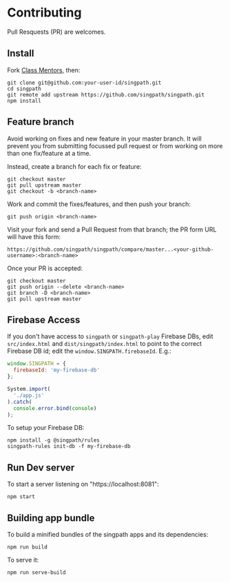 # Contributing

Pull Resquests (PR) are welcomes.


## Install

Fork [Class Mentors](https://github.com/singpath/singpath), then:

```shell
git clone git@github.com:your-user-id/singpath.git
cd singpath
git remote add upstream https://github.com/singpath/singpath.git
npm install
```


## Feature branch

Avoid working on fixes and new feature in your master branch. It will prevent
you from submitting focussed pull request or from working on more than one
fix/feature at a time.

Instead, create a branch for each fix or feature:
```shell
git checkout master
git pull upstream master
git checkout -b <branch-name>
```

Work and commit the fixes/features, and then push your branch:
```shell
git push origin <branch-name>
```

Visit your fork and send a Pull Request from that branch; the PR form URL
will have this form:

    https://github.com/singpath/singpath/compare/master...<your-github-username>:<branch-name>

Once your PR is accepted:
```shell
git checkout master
git push origin --delete <branch-name>
git branch -D <branch-name>
git pull upstream master
```


## Firebase Access

If you don't have access to `singpath` or `singpath-play` Firebase DBs, edit
`src/index.html` and `dist/singpath/index.html` to point to the correct
Firebase DB id; edit the `window.SINGPATH.firebaseId`. E.g.:
```javascript
window.SINGPATH = {
  firebaseId: 'my-firebase-db'
};

System.import(
  './app.js'
).catch(
  console.error.bind(console)
);
```

To setup your Firebase DB:
```
npm install -g @singpath/rules
singpath-rules init-db -f my-firebase-db
```


## Run Dev server

To start a server listening on "https://localhost:8081":
```shell
npm start
```


## Building app bundle

To build a minified bundles of the singpath apps and its dependencies:
```shell
npm run build
```

To serve it:
```shell
npm run serve-build
```
